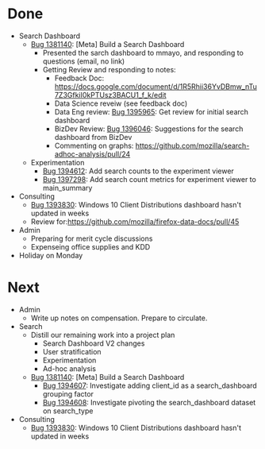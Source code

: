 # Done

* Search Dashboard
  * [Bug 1381140](http://bugzil.la/1381140): [Meta] Build a Search Dashboard
    * Presented the sarch dashboard to mmayo, and responding to questions
      (email, no link)
    * Getting Review and responding to notes:
      * Feedback Doc: https://docs.google.com/document/d/1R5Rhii36YvDBmw_nTu7Z3GfkiI0kPTUsz3BACU1_f_k/edit
      * Data Science reveiw (see feedback doc)
      * Data Eng review: [Bug 1395965](http://bugzil.la/1395965): Get review for initial search dashboard
      * BizDev Review: [Bug 1396046](http://bugzil.la/1396046): Suggestions for the search dashboard from BizDev
      * Commenting on graphs: https://github.com/mozilla/search-adhoc-analysis/pull/24
  * Experimentation
    * [Bug 1394612](http://bugzil.la/1394612): Add search counts to the experiment viewer
    * [Bug 1397298](http://bugzil.la/1397298): Add search count metrics for experiment viewer to main_summary
* Consulting
  * [Bug 1393830](http://bugzil.la/1393830): Windows 10 Client Distributions dashboard hasn't updated in weeks
  * Review for:https://github.com/mozilla/firefox-data-docs/pull/45
* Admin
  * Preparing for merit cycle discussions
  * Expenseing office supplies and KDD
* Holiday on Monday

# Next

* Admin
  * Write up notes on compensation. Prepare to circulate.
* Search
  * Distill our remaining work into a project plan
    * Search Dashboard V2 changes
    * User stratification
    * Experimentation
    * Ad-hoc analysis
  * [Bug 1381140](http://bugzil.la/1381140): [Meta] Build a Search Dashboard
    * [Bug 1394607](http://bugzil.la/1394607): Investigate adding client_id as a search_dashboard grouping factor
    * [Bug 1394608](http://bugzil.la/1394608): Investigate pivoting the search_dashboard dataset on search_type
* Consulting
  * [Bug 1393830](http://bugzil.la/1393830): Windows 10 Client Distributions dashboard hasn't updated in weeks
